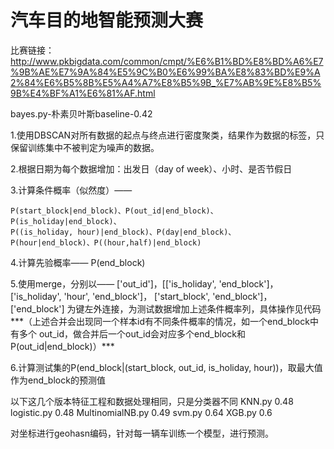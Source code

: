 # 汽车目的地智能预测大赛
比赛链接：http://www.pkbigdata.com/common/cmpt/%E6%B1%BD%E8%BD%A6%E7%9B%AE%E7%9A%84%E5%9C%B0%E6%99%BA%E8%83%BD%E9%A2%84%E6%B5%8B%E5%A4%A7%E8%B5%9B_%E7%AB%9E%E8%B5%9B%E4%BF%A1%E6%81%AF.html

bayes.py-朴素贝叶斯baseline-0.42

1.使用DBSCAN对所有数据的起点与终点进行密度聚类，结果作为数据的标签，只保留训练集中不被判定为噪声的数据。

2.根据日期为每个数据增加：出发日（day of week）、小时、是否节假日

3.计算条件概率（似然度）——

	P(start_block|end_block)、P(out_id|end_block)、P(is_holiday|end_block)、
	P((is_holiday, hour)|end_block)、P(day|end_block)、
	P(hour|end_block)、P((hour,half)|end_block)

4.计算先验概率——
	P(end_block)
	
5.使用merge，分别以——
	['out_id']，[['is_holiday', 'end_block']，['is_holiday', 'hour', 'end_block']，
	['start_block', 'end_block']，['end_block']
        为键左外连接，为测试数据增加上述条件概率列，具体操作见代码***（上述合并会出现同一个样本id有不同条件概率的情况，如一个end_block中有多个     out_id，做合并后一个out_id会对应多个end_block和P(out_id|end_block)）***

6.计算测试集的P(end_block|(start_block, out_id, is_holiday, hour))，取最大值作为end_block的预测值



以下这几个版本特征工程和数据处理相同，只是分类器不同
KNN.py 0.48
logistic.py 0.48
MultinomialNB.py 0.49
svm.py 0.64
XGB.py 0.6

对坐标进行geohasn编码，针对每一辆车训练一个模型，进行预测。
